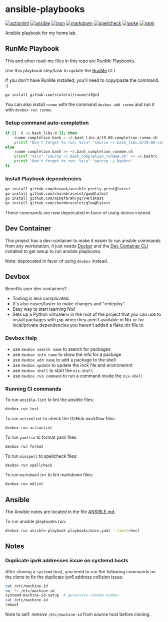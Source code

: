 # ansible-playbooks

[![actionlint](https://github.com/vpayno/ansible-playbooks/actions/workflows/gh-actions.yaml/badge.svg?branch=main)](https://github.com/vpayno/ansible-playbooks/actions/workflows/gh-actions.yaml)
[![ansible](https://github.com/vpayno/ansible-playbooks/actions/workflows/ansible.yaml/badge.svg?branch=main)](https://github.com/vpayno/ansible-playbooks/actions/workflows/ansible.yaml)
[![json](https://github.com/vpayno/ansible-playbooks/actions/workflows/json.yaml/badge.svg?branch=main)](https://github.com/vpayno/ansible-playbooks/actions/workflows/json.yaml)
[![markdown](https://github.com/vpayno/ansible-playbooks/actions/workflows/markdown.yaml/badge.svg?branch=main)](https://github.com/vpayno/ansible-playbooks/actions/workflows/markdown.yaml)
[![spellcheck](https://github.com/vpayno/ansible-playbooks/actions/workflows/spellcheck.yaml/badge.svg?branch=main)](https://github.com/vpayno/ansible-playbooks/actions/workflows/spellcheck.yaml)
[![woke](https://github.com/vpayno/ansible-playbooks/actions/workflows/woke.yaml/badge.svg?branch=main)](https://github.com/vpayno/ansible-playbooks/actions/workflows/woke.yaml)
[![yaml](https://github.com/vpayno/ansible-playbooks/actions/workflows/yaml.yaml/badge.svg?branch=main)](https://github.com/vpayno/ansible-playbooks/actions/workflows/yaml.yaml)

Ansible playbook for my home lab.

## RunMe Playbook

This and other read-me files in this repo are RunMe Playbooks.

Use this playbook step/task to update the [RunMe](https://runme.dev) CLI.

If you don't have RunMe installed, you'll need to copy/paste the command. :)

```bash { background=false category=runme closeTerminalOnSuccess=true excludeFromRunAll=true interactive=true interpreter=bash name=setup-runme-install promptEnv=true terminalRows=10 }
go install github.com/stateful/runme/v3@v3
```

You can also install `runme` with the command `devbox add runme` and run it with
`devbox run runme`.

### Setup command auto-completion

```bash { background=false category=runme closeTerminalOnSuccess=true excludeFromRunAll=true interactive=true interpreter=bash name=setup-runme-autocompletion promptEnv=true terminalRows=10 }
if [[ -d ~/.bash_libs.d ]]; then
    runme completion bash > ~/.bash_libs.d/19.00-completion-runme.sh
    printf "Don't forget to run: %s\n" "source ~/.bash_libs.d/19.00-completion-runme.sh"
else
    runme completion bash >> ~/.bash_completion_runmme.sh
    printf "%s\n" "source ~/.bash_completion_runmme.sh" >> ~/.bashrc
    printf "Don't forget to run: %s\n" "source ~/.bashrc"
fi
```

### Install Playbook dependencies

```bash { background=false category=runme closeTerminalOnSuccess=true excludeFromRunAll=true interactive=true interpreter=bash name=setup-runme-deps promptEnv=true terminalRows=10 }
go install github.com/keewek/ansible-pretty-print@latest
go install github.com/charmbracelet/gum@latest
go install github.com/mikefarah/yq/v4@latest
go install github.com/charmbracelet/glow@latest
```

These commands are now deprecated in favor of using `devbox` instead.

## Dev Container

This project has a dev-container to make it easier to run ansible commands from
any workstation, it just needs [Docker](https://docs.docker.com/engine/install/)
and the [Dev Container CLI](https://github.com/devcontainers/cli) installed to
get setup to run ansible playbooks.

Note: deprecated in favor of using `devbox` instead.

## Devbox

Benefits over dev containers?

- Tooling is less complicated.
- It's also easier/faster to make changes and "redeploy".
- Easy way to start learning Nix!
- Sets up a Python virtualenv in the root of the project that you can use to
  install packages with pip when they aren't available in Nix or for
  local/private dependencies you haven't added a flake.nix file to.

### Devbox Help

- use `devbox search name` to search for packages
- use `devbox info name` to show the info for a package
- use `devbox add name` to add a package to the shell
- use `devbox update` to update the lock file and environemnt
- use `devbox shell` to start the `nix-shell`
- use `devbox run command` to run a command inside the `nix-shell`

### Running CI commands

To run `ansible-lint` to lint the ansible files:

```bash { name=ci-01-ansible-lint }
devbox run test
```

To run `actionlint` to check the GitHub workflow files:

```bash { name=ci-02-action-lint }
devbox run actionlint
```

To run `yamlfix` to format yaml files:

```bash { name=ci-03-format-yaml }
devbox run format
```

To run `misspell` to spellcheck files:

```bash { name=ci-04-spellcheck }
devbox run spellcheck
```

To run `markdownlint` to lint markdown files:

```bash { name=ci-05-md-lint }
devbox run mdlint
```

## Ansible

The Ansible notes are located in the file [ANSIBLE.md](./ANSIBLE.md).

To run ansible playbooks run:

```bash
devbox run ansible-playbook playbooks/main.yaml --limit=host
```

## Notes

### Duplicate ipv6 addresses issue on systemd hosts

After cloning a `systemd` host, you need to run the following commands on the
clone to fix the duplicate ipv6 address collision issue:

```bash { name=fix-systemd-ipv6-collision }
cat /etc/machine-id
rm -fv /etc/machine-id
systemd-machine-id-setup  # generates random number
cat /etc/machine-id
reboot
```

Note to self: remove `/etc/machine-id` from source host before cloning.
